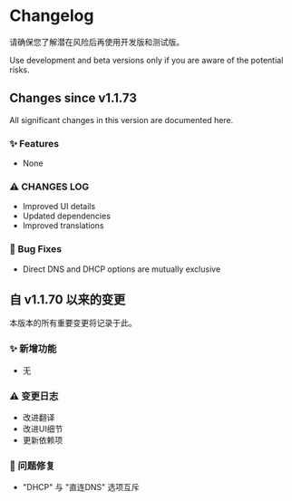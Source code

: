 # Changelog

请确保您了解潜在风险后再使用开发版和测试版。

Use development and beta versions only if you are aware of the potential risks.

## Changes since v1.1.73

All significant changes in this version are documented here.


### ✨ Features

- None


### ⚠ CHANGES LOG

- Improved UI details
- Updated dependencies
- Improved translations

### 🐛 Bug Fixes

- Direct DNS and DHCP options are mutually exclusive


## 自 v1.1.70 以来的变更

本版本的所有重要变更将记录于此。

### ✨ 新增功能

- 无


### ⚠ 变更日志

- 改进翻译
- 改进UI细节
- 更新依赖项


### 🐛 问题修复

- "DHCP" 与 "直连DNS" 选项互斥